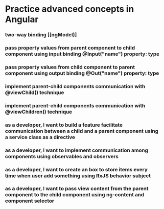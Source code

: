 # Practice advanced concepts in Angular

### two-way binding [(ngModel)]

### pass property values from parent component to child component using input binding @Input("name") property: type

### pass property values from child component to parent component using output binding @Out("name") property: type

### implement parent-child components communication with @viewChild() technique 

### implement parent-child components communication with @viewChildren() technique 

### as a developer, I want to build a feature facilitate communication between a child and a parent component using a service class as a directive

### as a developer, I want to implement communication among components using observables and observers

### as a developer, I want to create an box to store items every time when user add something using RxJS behavior subject

### as a developer, I want to pass view content from the parent component to the child component using ng-content and component selector
